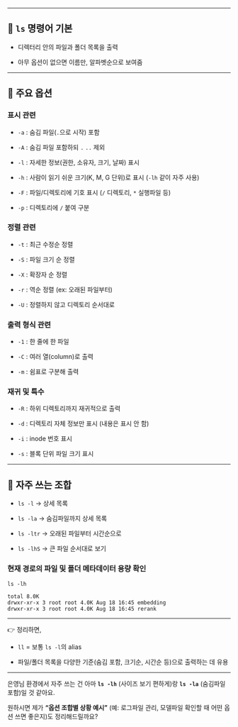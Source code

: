 
---

## 📂 `ls` 명령어 기본

- 디렉터리 안의 파일과 폴더 목록을 출력
    
- 아무 옵션이 없으면 이름만, 알파벳순으로 보여줌
    

---

## 🔑 주요 옵션

### 표시 관련

- `-a` : 숨김 파일(`.`으로 시작) 포함
    
- `-A` : 숨김 파일 포함하되 `.` `..` 제외
    
- `-l` : 자세한 정보(권한, 소유자, 크기, 날짜) 표시
    
- `-h` : 사람이 읽기 쉬운 크기(K, M, G 단위)로 표시 (`-lh` 같이 자주 사용)
    
- `-F` : 파일/디렉토리에 기호 표시 (`/` 디렉토리, `*` 실행파일 등)
    
- `-p` : 디렉토리에 `/` 붙여 구분
    

### 정렬 관련

- `-t` : 최근 수정순 정렬
    
- `-S` : 파일 크기 순 정렬
    
- `-X` : 확장자 순 정렬
    
- `-r` : 역순 정렬 (ex: 오래된 파일부터)
    
- `-U` : 정렬하지 않고 디렉토리 순서대로
    

### 출력 형식 관련

- `-1` : 한 줄에 한 파일
    
- `-C` : 여러 열(column)로 출력
    
- `-m` : 쉼표로 구분해 출력
    

### 재귀 및 특수

- `-R` : 하위 디렉토리까지 재귀적으로 출력
    
- `-d` : 디렉토리 자체 정보만 표시 (내용은 표시 안 함)
    
- `-i` : inode 번호 표시
    
- `-s` : 블록 단위 파일 크기 표시
    

---

## 🌟 자주 쓰는 조합

- `ls -l` → 상세 목록
    
- `ls -la` → 숨김파일까지 상세 목록
    
- `ls -ltr` → 오래된 파일부터 시간순으로
    
- `ls -lhS` → 큰 파일 순서대로 보기
    

### 현재 경로의 파일 및 폴더 메타데이터 용량 확인
```shell
ls -lh
```
```
total 8.0K
drwxr-xr-x 3 root root 4.0K Aug 18 16:45 embedding
drwxr-xr-x 3 root root 4.0K Aug 18 16:45 rerank
```
    
---

👉 정리하면,

- `ll` = 보통 `ls -l`의 alias
    
- 파일/폴더 목록을 다양한 기준(숨김 포함, 크기순, 시간순 등)으로 출력하는 데 유용
    

---

은영님 환경에서 자주 쓰는 건 아마 **`ls -lh`** (사이즈 보기 편하게)랑 **`ls -la`** (숨김파일 포함)일 것 같아요.

원하시면 제가 **“옵션 조합별 상황 예시”** (예: 로그파일 관리, 모델파일 확인할 때 어떤 옵션 쓰면 좋은지)도 정리해드릴까요?